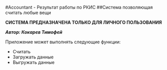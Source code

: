 #Accountant - Результат работы по РКИС
##Система позволяющая считать любые вещи

**СИСТЕМА ПРЕДНАЗНАЧЕНА ТОЛЬКО ДЛЯ ЛИЧНОГО ПОЛЬЗОВАНИЯ**

***Автор: Кокарев Тимофей***

Приложение может выполнять следующие функции:
- Считать
- Загружать данные
- Выгружать данные
